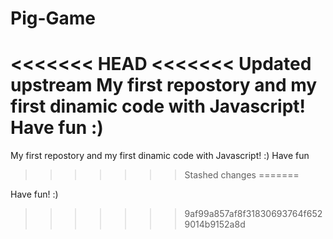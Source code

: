 # Pig-Game
<<<<<<< HEAD
<<<<<<< Updated upstream
My first repostory and my first dinamic code with Javascript!  Have fun :)
=======
My first repostory and my first dinamic code with Javascript! :) Have fun 
>>>>>>> Stashed changes
=======

Have fun! :)
>>>>>>> 9af99a857af8f31830693764f6529014b9152a8d
